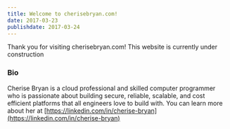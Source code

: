 ```yaml
---
title: Welcome to cherisebryan.com!
date: 2017-03-23
publishdate: 2017-03-24
---
```

Thank you for visiting cherisebryan.com! This website is currently under construction

### Bio

Cherise Bryan is a cloud professional and skilled computer programmer who is passionate about building secure, reliable, scalable, and cost efficient platforms that all engineers love to build with. You can learn more about her at [https://linkedin.com/in/cherise-bryan](https://linkedin.com/in/cherise-bryan)
